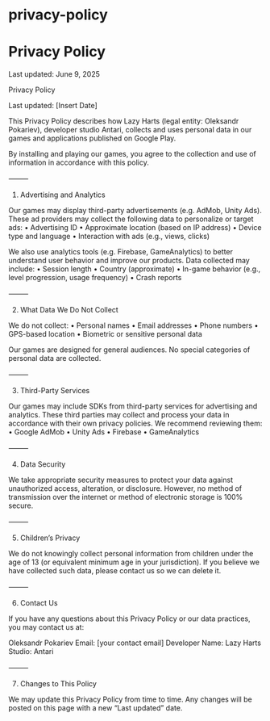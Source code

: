 # privacy-policy
<!DOCTYPE html>
<html lang="en">
<head>
  <meta charset="UTF-8">
  <title>Privacy Policy</title>
</head>
<body>
  <h1>Privacy Policy</h1>
  <p>Last updated: June 9, 2025</p>
  Privacy Policy

Last updated: [Insert Date]

This Privacy Policy describes how Lazy Harts (legal entity: Oleksandr Pokariev), developer studio Antari, collects and uses personal data in our games and applications published on Google Play.

By installing and playing our games, you agree to the collection and use of information in accordance with this policy.

⸻

1. Advertising and Analytics

Our games may display third-party advertisements (e.g. AdMob, Unity Ads). These ad providers may collect the following data to personalize or target ads:
	•	Advertising ID
	•	Approximate location (based on IP address)
	•	Device type and language
	•	Interaction with ads (e.g., views, clicks)

We also use analytics tools (e.g. Firebase, GameAnalytics) to better understand user behavior and improve our products. Data collected may include:
	•	Session length
	•	Country (approximate)
	•	In-game behavior (e.g., level progression, usage frequency)
	•	Crash reports

⸻

2. What Data We Do Not Collect

We do not collect:
	•	Personal names
	•	Email addresses
	•	Phone numbers
	•	GPS-based location
	•	Biometric or sensitive personal data

Our games are designed for general audiences. No special categories of personal data are collected.

⸻

3. Third-Party Services

Our games may include SDKs from third-party services for advertising and analytics. These third parties may collect and process your data in accordance with their own privacy policies. We recommend reviewing them:
	•	Google AdMob
	•	Unity Ads
	•	Firebase
	•	GameAnalytics

⸻

4. Data Security

We take appropriate security measures to protect your data against unauthorized access, alteration, or disclosure. However, no method of transmission over the internet or method of electronic storage is 100% secure.

⸻

5. Children’s Privacy

We do not knowingly collect personal information from children under the age of 13 (or equivalent minimum age in your jurisdiction). If you believe we have collected such data, please contact us so we can delete it.

⸻

6. Contact Us

If you have any questions about this Privacy Policy or our data practices, you may contact us at:

Oleksandr Pokariev
Email: [your contact email]
Developer Name: Lazy Harts
Studio: Antari

⸻

7. Changes to This Policy

We may update this Privacy Policy from time to time. Any changes will be posted on this page with a new “Last updated” date.
  <!-- вставь свой текст здесь -->
</body>
</html>
